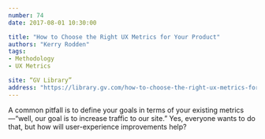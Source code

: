 ```yaml
---
number: 74
date: 2017-08-01 10:30:00

title: "How to Choose the Right UX Metrics for Your Product"
authors: "Kerry Rodden"
tags:
- Methodology
- UX Metrics

site: “GV Library”
address: "https://library.gv.com/how-to-choose-the-right-ux-metrics-for-your-product-5f46359ab5be"
---
```


A common pitfall is to define your goals in terms of your existing metrics—“well, our goal is to increase traffic to our site.” Yes, everyone wants to do that, but how will user-experience improvements help?
